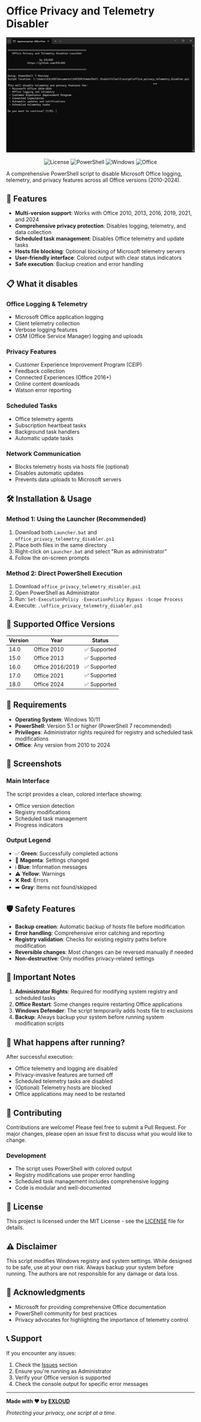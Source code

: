 # Office Privacy and Telemetry Disabler

![Preview](./assets/preview.gif)


<div align="center">

![License](https://img.shields.io/badge/license-MIT-blue.svg)
![PowerShell](https://img.shields.io/badge/PowerShell-5.1%2B-blue.svg)
![Windows](https://img.shields.io/badge/Windows-10%2F11-blue.svg)
![Office](https://img.shields.io/badge/Office-2010--2024-orange.svg)

</div>

A comprehensive PowerShell script to disable Microsoft Office logging, telemetry, and privacy features across all Office versions (2010-2024).

## 🚀 Features

- **Multi-version support**: Works with Office 2010, 2013, 2016, 2019, 2021, and 2024
- **Comprehensive privacy protection**: Disables logging, telemetry, and data collection
- **Scheduled task management**: Disables Office telemetry and update tasks
- **Hosts file blocking**: Optional blocking of Microsoft telemetry servers
- **User-friendly interface**: Colored output with clear status indicators
- **Safe execution**: Backup creation and error handling

## 📋 What it disables

### Office Logging & Telemetry
- Microsoft Office application logging
- Client telemetry collection
- Verbose logging features
- OSM (Office Service Manager) logging and uploads

### Privacy Features
- Customer Experience Improvement Program (CEIP)
- Feedback collection
- Connected Experiences (Office 2016+)
- Online content downloads
- Watson error reporting

### Scheduled Tasks
- Office telemetry agents
- Subscription heartbeat tasks
- Background task handlers
- Automatic update tasks

### Network Communication
- Blocks telemetry hosts via hosts file (optional)
- Disables automatic updates
- Prevents data uploads to Microsoft servers

## 🛠️ Installation & Usage

### Method 1: Using the Launcher (Recommended)
1. Download both `Launcher.bat` and `office_privacy_telemetry_disabler.ps1`
2. Place both files in the same directory
3. Right-click on `Launcher.bat` and select "Run as administrator"
4. Follow the on-screen prompts

### Method 2: Direct PowerShell Execution
1. Download `office_privacy_telemetry_disabler.ps1`
2. Open PowerShell as Administrator
3. Run: `Set-ExecutionPolicy -ExecutionPolicy Bypass -Scope Process`
4. Execute: `.\office_privacy_telemetry_disabler.ps1`

## 🎯 Supported Office Versions

| Version | Year | Status |
|---------|------|--------|
| 14.0 | Office 2010 | ✅ Supported |
| 15.0 | Office 2013 | ✅ Supported |
| 16.0 | Office 2016/2019 | ✅ Supported |
| 17.0 | Office 2021 | ✅ Supported |
| 18.0 | Office 2024 | ✅ Supported |

## 🔧 Requirements

- **Operating System**: Windows 10/11
- **PowerShell**: Version 5.1 or higher (PowerShell 7 recommended)
- **Privileges**: Administrator rights required for registry and scheduled task modifications
- **Office**: Any version from 2010 to 2024

## 📸 Screenshots

### Main Interface
The script provides a clean, colored interface showing:
- Office version detection
- Registry modifications
- Scheduled task management
- Progress indicators

### Output Legend
- ✅ **Green**: Successfully completed actions
- 🔄 **Magenta**: Settings changed
- ℹ️ **Blue**: Information messages
- ⚠️ **Yellow**: Warnings
- ❌ **Red**: Errors
- ➡️ **Gray**: Items not found/skipped

## 🛡️ Safety Features

- **Backup creation**: Automatic backup of hosts file before modification
- **Error handling**: Comprehensive error catching and reporting
- **Registry validation**: Checks for existing registry paths before modification
- **Reversible changes**: Most changes can be reversed manually if needed
- **Non-destructive**: Only modifies privacy-related settings

## 🚨 Important Notes

1. **Administrator Rights**: Required for modifying system registry and scheduled tasks
2. **Office Restart**: Some changes require restarting Office applications
3. **Windows Defender**: The script temporarily adds hosts file to exclusions
4. **Backup**: Always backup your system before running system modification scripts

## 🔄 What happens after running?

After successful execution:
- Office telemetry and logging are disabled
- Privacy-invasive features are turned off
- Scheduled telemetry tasks are disabled
- (Optional) Telemetry hosts are blocked
- Office applications may need to be restarted

## 🤝 Contributing

Contributions are welcome! Please feel free to submit a Pull Request. For major changes, please open an issue first to discuss what you would like to change.

### Development
- The script uses PowerShell with colored output
- Registry modifications use proper error handling
- Scheduled task management includes comprehensive logging
- Code is modular and well-documented

## 📜 License

This project is licensed under the MIT License - see the [LICENSE](LICENSE) file for details.

## ⚠️ Disclaimer

This script modifies Windows registry and system settings. While designed to be safe, use at your own risk. Always backup your system before running. The authors are not responsible for any damage or data loss.

## 🙏 Acknowledgments

- Microsoft for providing comprehensive Office documentation
- PowerShell community for best practices
- Privacy advocates for highlighting the importance of telemetry control

## 📞 Support

If you encounter any issues:
1. Check the [Issues](../../issues) section
2. Ensure you're running as Administrator
3. Verify your Office version is supported
4. Check the console output for specific error messages

---

**Made with ❤️ by [EXLOUD](https://github.com/EXLOUD)**

*Protecting your privacy, one script at a time.*
